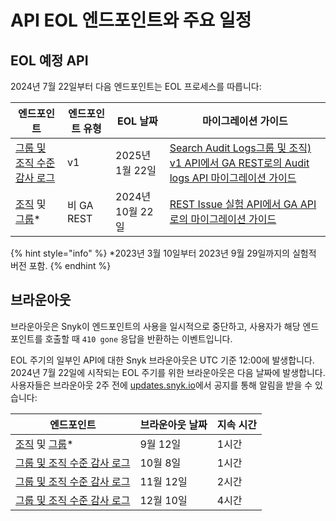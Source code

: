 # API EOL 엔드포인트와 주요 일정

## EOL 예정 API

2024년 7월 22일부터 다음 엔드포인트는 EOL 프로세스를 따릅니다:

| 엔드포인트                                                                                                                                                                                                                                                                                                                                                                                                                                                                                                                                                                                                                                                                                                                                                                                                                                     | 엔드포인트 유형  | EOL 날짜        | 마이그레이션 가이드                                                                                                                                                                        |
| ----------------------------------------------------------------------------------------------------------------------------------------------------------------------------------------------------------------------------------------------------------------------------------------------------------------------------------------------------------------------------------------------------------------------------------------------------------------------------------------------------------------------------------------------------------------------------------------------------------------------------------------------------------------------------------------------------------------------------------------------------------------------------------------------------------------------------------------- | --------- | ------------- | --------------------------------------------------------------------------------------------------------------------------------------------------------------------------------- |
| [그룹 및 조직 수준 감사 로그](https://snyk.docs.apiary.io/#reference/audit-logs/group-level-audit-logs/get-group-level-audit-logs)                                                                                                                                                                                                                                                                                                                                                                                                                                                                                                                                                                                                                                                                                                                   | v1        | 2025년 1월 22일  | [Search Audit Logs그룹 및 조직) v1 API에서 GA REST로의 Audit logs API 마이그레이션 가이드](guides-to-migration/search-audit-logs-group-and-org-v1-api-to-ga-rest-audit-logs-api-migration-guide.md) |
| [조직](https://apidocs.snyk.io/experimental?version=2023-03-10~experimental&_gl=1*d7o8is*_gcl_aw*R0NMLjE3MTIwNjc4NjcuQ2owS0NRancyYTZ3QmhDVkFSSXNBQlBlSDF0VG1UNmo0cnNrQTVPRmNLVU02cFMyNVc1Q3lpWWhLRFVqZGdfWDZTREJ6Z0NWSGZTZUtzY2FBb3lORUFMd193Y0I.*_gcl_au*MTU3NDc2MzU2LjE3MTI5Mzg4MzA.*_ga*MTE2NjY3NTQyNC4xNjQ3OTU0NjA1*_ga_X9SH3KP7B4*MTcxOTQwNzU4My4yNjguMS4xNzE5NDA3ODA1LjQ5LjAuMA..#get-/orgs/-org_id-/issues) 및 [그룹](https://apidocs.snyk.io/experimental?version=2023-03-10~experimental&_gl=1*d7o8is*_gcl_aw*R0NMLjE3MTIwNjc4NjcuQ2owS0NRancyYTZ3QmhDVkFSSXNBQlBlSDF0VG1UNmo0cnNrQTVPRmNLVU02cFMyNVc1Q3lpWWhLRFVqZGdfWDZTREJ6Z0NWSGZTZUtzY2FBb3lORUFMd193Y0I.*_gcl_au*MTU3NDc2MzU2LjE3MTI5Mzg4MzA.*_ga*MTE2NjY3NTQyNC4xNjQ3OTU0NjA1*_ga_X9SH3KP7B4*MTcxOTQwNzU4My4yNjguMS4xNzE5NDA3ODA1LjQ5LjAuMA..#get-/groups/-group_id-/issues)\* | 비 GA REST | 2024년 10월 22일 | [REST Issue 실험 API에서 GA API로의 마이그레이션 가이드](guides-to-migration/rest-issues-experimental-api-to-ga-api-migration-guide.md)                                                          |



{% hint style="info" %}
\*2023년 3월 10일부터 2023년 9월 29일까지의 실험적 버전 포함.
{% endhint %}

## 브라운아웃

브라운아웃은 Snyk이 엔드포인트의 사용을 일시적으로 중단하고, 사용자가 해당 엔드포인트를 호출할 때 `410 gone` 응답을 반환하는 이벤트입니다.

EOL 주기의 일부인 API에 대한 Snyk 브라운아웃은 UTC 기준 12:00에 발생합니다. 2024년 7월 22일에 시작되는 EOL 주기를 위한 브라운아웃은 다음 날짜에 발생합니다. 사용자들은 브라운아웃 2주 전에 [updates.snyk.io](http://updates.snyk.io/)에서 공지를 통해 알림을 받을 수 있습니다:

| 엔드포인트                                                                                                                                                                                                                                                                                                                                                                                                                                                                                                                                                                                                                                                                                                                                                                                                                                     | 브라운아웃 날짜 | 지속 시간 |
| ----------------------------------------------------------------------------------------------------------------------------------------------------------------------------------------------------------------------------------------------------------------------------------------------------------------------------------------------------------------------------------------------------------------------------------------------------------------------------------------------------------------------------------------------------------------------------------------------------------------------------------------------------------------------------------------------------------------------------------------------------------------------------------------------------------------------------------------- | -------- | ----- |
| [조직](https://apidocs.snyk.io/experimental?version=2023-03-10~experimental&_gl=1*d7o8is*_gcl_aw*R0NMLjE3MTIwNjc4NjcuQ2owS0NRancyYTZ3QmhDVkFSSXNBQlBlSDF0VG1UNmo0cnNrQTVPRmNLVU02cFMyNVc1Q3lpWWhLRFVqZGdfWDZTREJ6Z0NWSGZTZUtzY2FBb3lORUFMd193Y0I.*_gcl_au*MTU3NDc2MzU2LjE3MTI5Mzg4MzA.*_ga*MTE2NjY3NTQyNC4xNjQ3OTU0NjA1*_ga_X9SH3KP7B4*MTcxOTQwNzU4My4yNjguMS4xNzE5NDA3ODA1LjQ5LjAuMA..#get-/orgs/-org_id-/issues) 및 [그룹](https://apidocs.snyk.io/experimental?version=2023-03-10~experimental&_gl=1*d7o8is*_gcl_aw*R0NMLjE3MTIwNjc4NjcuQ2owS0NRancyYTZ3QmhDVkFSSXNBQlBlSDF0VG1UNmo0cnNrQTVPRmNLVU02cFMyNVc1Q3lpWWhLRFVqZGdfWDZTREJ6Z0NWSGZTZUtzY2FBb3lORUFMd193Y0I.*_gcl_au*MTU3NDc2MzU2LjE3MTI5Mzg4MzA.*_ga*MTE2NjY3NTQyNC4xNjQ3OTU0NjA1*_ga_X9SH3KP7B4*MTcxOTQwNzU4My4yNjguMS4xNzE5NDA3ODA1LjQ5LjAuMA..#get-/groups/-group_id-/issues)\* | 9월 12일   | 1시간   |
| [그룹 및 조직 수준 감사 로그](https://snyk.docs.apiary.io/#reference/audit-logs/group-level-audit-logs/get-group-level-audit-logs)                                                                                                                                                                                                                                                                                                                                                                                                                                                                                                                                                                                                                                                                                                                   | 10월 8일   | 1시간   |
| [그룹 및 조직 수준 감사 로그](https://snyk.docs.apiary.io/#reference/audit-logs/group-level-audit-logs/get-group-level-audit-logs)                                                                                                                                                                                                                                                                                                                                                                                                                                                                                                                                                                                                                                                                                                                   | 11월 12일  | 2시간   |
| [그룹 및 조직 수준 감사 로그](https://snyk.docs.apiary.io/#reference/audit-logs/group-level-audit-logs/get-group-level-audit-logs)                                                                                                                                                                                                                                                                                                                                                                                                                                                                                                                                                                                                                                                                                                                   | 12월 10일  | 4시간   |
